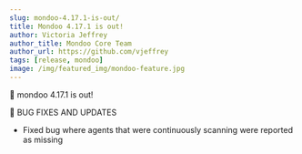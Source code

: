 ```yaml
---
slug: mondoo-4.17.1-is-out/
title: Mondoo 4.17.1 is out!
author: Victoria Jeffrey
author_title: Mondoo Core Team
author_url: https://github.com/vjeffrey
tags: [release, mondoo]
image: /img/featured_img/mondoo-feature.jpg
---
```


🥳 mondoo 4.17.1 is out!

🐛 BUG FIXES AND UPDATES

- Fixed bug where agents that were continuously scanning were reported as missing
